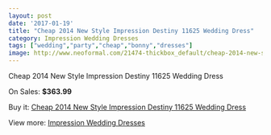 ```yaml
---
layout: post
date: '2017-01-19'
title: "Cheap 2014 New Style Impression Destiny 11625 Wedding Dress"
category: Impression Wedding Dresses
tags: ["wedding","party","cheap","bonny","dresses"]
image: http://www.neoformal.com/21474-thickbox_default/cheap-2014-new-style-impression-destiny-11625-wedding-dress.jpg
---
```

Cheap 2014 New Style Impression Destiny 11625 Wedding Dress

On Sales: **$363.99**
<a href="https://www.neoformal.com/en/impression-wedding-dresses-2014/6981-cheap-2014-new-style-impression-destiny-11625-wedding-dress.html"><amp-img layout="responsive" width="600" height="600" src="//www.neoformal.com/21474-thickbox_default/cheap-2014-new-style-impression-destiny-11625-wedding-dress.jpg" alt="Cheap 2014 New Style Impression Destiny 11625 Wedding Dress 0" /></a>
<a href="https://www.neoformal.com/en/impression-wedding-dresses-2014/6981-cheap-2014-new-style-impression-destiny-11625-wedding-dress.html"><amp-img layout="responsive" width="600" height="600" src="//www.neoformal.com/21475-thickbox_default/cheap-2014-new-style-impression-destiny-11625-wedding-dress.jpg" alt="Cheap 2014 New Style Impression Destiny 11625 Wedding Dress 1" /></a>

Buy it: [Cheap 2014 New Style Impression Destiny 11625 Wedding Dress](https://www.neoformal.com/en/impression-wedding-dresses-2014/6981-cheap-2014-new-style-impression-destiny-11625-wedding-dress.html "Cheap 2014 New Style Impression Destiny 11625 Wedding Dress")

View more: [Impression Wedding Dresses](https://www.neoformal.com/en/105-impression-wedding-dresses-2014 "Impression Wedding Dresses")